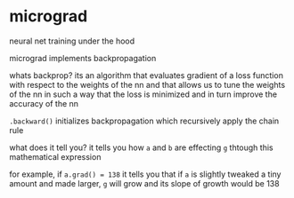 # micrograd

neural net training under the hood

micrograd implements backpropagation

whats backprop? its an algorithm that evaluates gradient of a loss function with respect to the weights of the nn and that allows us to tune the weights of the nn in such a way that the loss is minimized and in turn improve the accuracy of the nn

`.backward()` initializes backpropagation which recursively apply the chain rule

what does it tell you? it tells you how `a` and `b` are effecting `g` thtough this mathematical expression

for example, if `a.grad() = 138` it tells you that if `a` is slightly tweaked a tiny amount and made larger, `g` will grow and its slope of growth would be 138 

